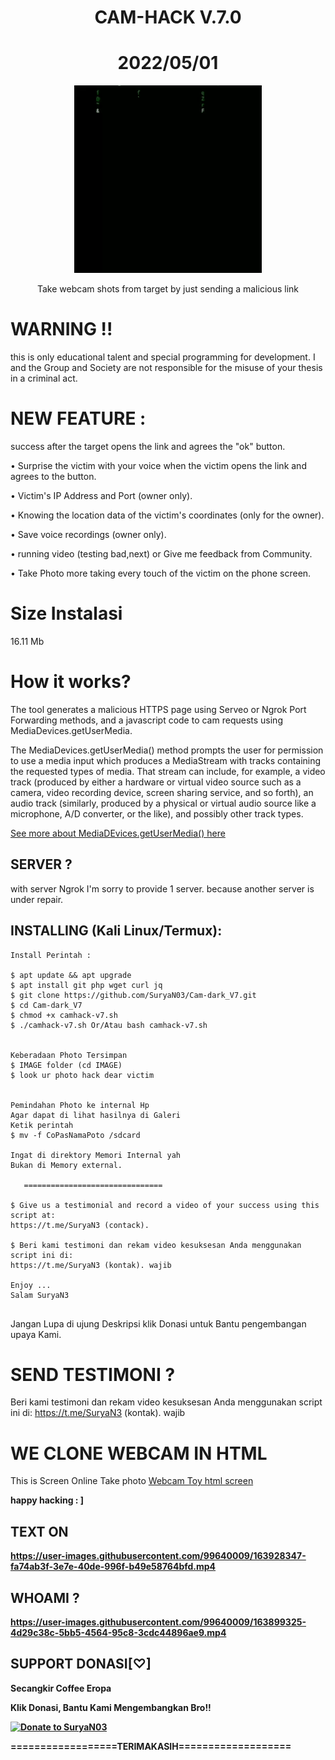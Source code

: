 <h1 align="center">CAM-HACK V.7.0</h1>
<h1 align="center">2022/05/01</h1>
<p align="center"><img src="cd.gif" max-width="100%%" height="auto"></p>
<p align="center">Take webcam shots from target by just sending a malicious link</p>



# WARNING !!
<p>this is only educational talent and special programming for development. I and the Group and Society are not responsible for the misuse of your thesis in a criminal act.<p>

 
 
# NEW FEATURE :
<p> success after the target opens the link and agrees the "ok" button.<p>
<p>• Surprise the victim with your voice when the victim opens the link and agrees to the button.<p>
<p>• Victim's IP Address and Port (owner only).<p>
<p>• Knowing the location data of the victim's coordinates (only for the owner).<p>
<p>• Save voice recordings (owner only).<p>
<p>• running video (testing bad,next) or Give me feedback from Community.<p>
<p>• Take Photo more taking every touch of the victim on the phone screen.<p>
 
 
 
 # Size Instalasi
 <p>16.11 Mb<p>
 
  
  
 
# How it works?
<p>The tool generates a malicious HTTPS page using Serveo or Ngrok Port Forwarding methods, and a javascript code to cam requests using MediaDevices.getUserMedia. </p>

<p>The MediaDevices.getUserMedia() method prompts the user for permission to use a media input which produces a MediaStream with tracks containing the requested types of media. That stream can include, for example, a video track (produced by either a hardware or virtual video source such as a camera, video recording device, screen sharing service, and so forth), an audio track (similarly, produced by a physical or virtual audio source like a microphone, A/D converter, or the like), and possibly other track types. </p>



[See more about MediaDEvices.getUserMedia() here](https://developer.mozilla.org/en-US/docs/Web/API/MediaDevices/getUserMedia)




## SERVER ?

<p>with server Ngrok
I'm sorry to provide 1 server. 
because another server is under repair.<p>



## INSTALLING (Kali Linux/Termux):


```
Install Perintah :

$ apt update && apt upgrade
$ apt install git php wget curl jq
$ git clone https://github.com/SuryaN03/Cam-dark_V7.git
$ cd Cam-dark_V7
$ chmod +x camhack-v7.sh
$ ./camhack-v7.sh Or/Atau bash camhack-v7.sh


Keberadaan Photo Tersimpan
$ IMAGE folder (cd IMAGE)
$ look ur photo hack dear victim


Pemindahan Photo ke internal Hp
Agar dapat di lihat hasilnya di Galeri
Ketik perintah 
$ mv -f CoPasNamaPoto /sdcard

Ingat di direktory Memori Internal yah
Bukan di Memory external.
 
   ===============================
    
$ Give us a testimonial and record a video of your success using this script at:
https://t.me/SuryaN3 (contack).

$ Beri kami testimoni dan rekam video kesuksesan Anda menggunakan script ini di:
https://t.me/SuryaN3 (kontak). wajib

Enjoy ...
Salam SuryaN3
 
```

 <p> Jangan Lupa di ujung Deskripsi klik Donasi untuk Bantu pengembangan upaya Kami.<p>
  
  
  
# SEND TESTIMONI ?
  
  Beri kami testimoni dan rekam video kesuksesan Anda menggunakan script ini di:
https://t.me/SuryaN3 (kontak). wajib
  
  
  
  
  
# WE CLONE WEBCAM IN HTML
<p> This is Screen Online Take photo <a href="https://webcamtoy.com/"> 
Webcam Toy html screen </a>

<b>happy hacking : ]<b>


 
## TEXT ON


https://user-images.githubusercontent.com/99640009/163928347-fa74ab3f-3e7e-40de-996f-b49e58764bfd.mp4






## WHOAMI ?

https://user-images.githubusercontent.com/99640009/163899325-4d29c38c-5bb5-4564-95c8-3cdc44896ae9.mp4




## SUPPORT DONASI[♡]
Secangkir Coffee Eropa

<p>Klik Donasi, Bantu Kami Mengembangkan Bro!! <p>
  
[![Donate to SuryaN03](https://user-images.githubusercontent.com/4301109/117404264-7aab5480-aebe-11eb-9cbd-da82d7346bb3.png)](https://sociabuzz.com/suryan3)


 

==================TERIMAKASIH===================

